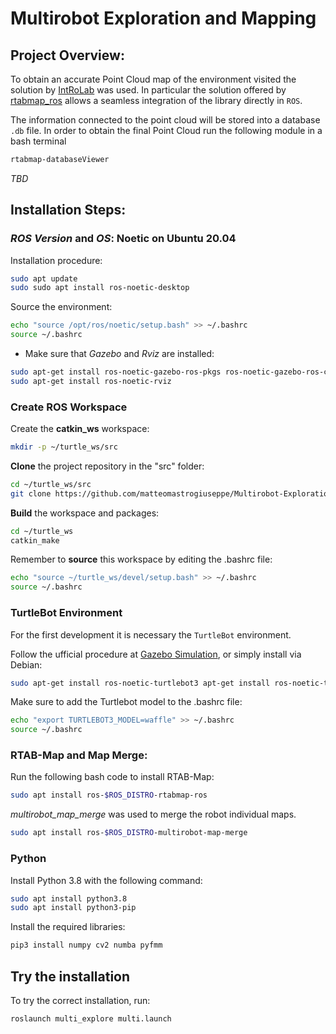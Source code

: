 # Multirobot Exploration and Mapping

## Project Overview:
To obtain an accurate Point Cloud map of the environment visited the solution by [IntRoLab](https://github.com/introlab) was used. In particular the solution offered by [rtabmap_ros](https://github.com/introlab/rtabmap_ros) allows a seamless integration of the library directly in `ROS`.

The information connected to the point cloud will be stored into a database `.db` file. In order to obtain the final Point Cloud run the following module in a bash terminal 

```bash
rtabmap-databaseViewer
```

_TBD_

## Installation Steps:

### _ROS Version_ and _OS_: Noetic on Ubuntu 20.04

Installation procedure:

```bash
sudo apt update
sudo sudo apt install ros-noetic-desktop
```

Source the environment:

```bash
echo "source /opt/ros/noetic/setup.bash" >> ~/.bashrc
source ~/.bashrc
```
- Make sure that _Gazebo_ and _Rviz_ are installed:

```bash
sudo apt-get install ros-noetic-gazebo-ros-pkgs ros-noetic-gazebo-ros-control
sudo apt-get install ros-noetic-rviz
```


### Create ROS Workspace
Create the **catkin_ws** workspace:

```bash
mkdir -p ~/turtle_ws/src
```

**Clone** the project repository in the "src" folder:
```bash
cd ~/turtle_ws/src
git clone https://github.com/matteomastrogiuseppe/Multirobot-Exploration-and-Mapping
```

**Build** the workspace and packages:
```bash
cd ~/turtle_ws
catkin_make
```

Remember to **source** this workspace by editing the .bashrc file:
```bash
echo "source ~/turtle_ws/devel/setup.bash" >> ~/.bashrc
source ~/.bashrc
```

### TurtleBot Environment

For the first development it is necessary the `TurtleBot` environment.

Follow the ufficial procedure at [Gazebo Simulation](https://emanual.robotis.com/docs/en/platform/turtlebot3/simulation/#gazebo-simulation), or simply install via Debian:

```bash
sudo apt-get install ros-noetic-turtlebot3 apt-get install ros-noetic-turtlebot3-gazebo 
```

Make sure to add the Turtlebot model to the .bashrc file:

```bash
echo "export TURTLEBOT3_MODEL=waffle" >> ~/.bashrc
source ~/.bashrc
```

### RTAB-Map and Map Merge:
Run the following bash code to install RTAB-Map:
```bash
sudo apt install ros-$ROS_DISTRO-rtabmap-ros
```

_multirobot_map_merge_ was used to merge the robot individual maps.
```bash
sudo apt install ros-$ROS_DISTRO-multirobot-map-merge
```

### Python 
Install Python 3.8 with the following command:
```bash
sudo apt install python3.8
sudo apt install python3-pip
```
Install the required libraries:
```bash
pip3 install numpy cv2 numba pyfmm
```

## Try the installation

To try the correct installation, run:

```bash
roslaunch multi_explore multi.launch
```
